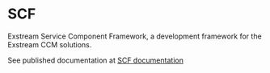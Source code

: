 # SCF
Exstream Service Component Framework, a development framework for the Exstream CCM solutions.

See published documentation at [SCF documentation](https://opentext.github.io/SCF/)
